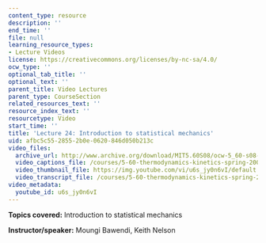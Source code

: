 ```yaml
---
content_type: resource
description: ''
end_time: ''
file: null
learning_resource_types:
- Lecture Videos
license: https://creativecommons.org/licenses/by-nc-sa/4.0/
ocw_type: ''
optional_tab_title: ''
optional_text: ''
parent_title: Video Lectures
parent_type: CourseSection
related_resources_text: ''
resource_index_text: ''
resourcetype: Video
start_time: ''
title: 'Lecture 24: Introduction to statistical mechanics'
uid: afbc5c55-2855-2b0e-0620-846d050b213c
video_files:
  archive_url: http://www.archive.org/download/MIT5.60S08/ocw-5_60-s08-lec24_300k.mp4
  video_captions_file: /courses/5-60-thermodynamics-kinetics-spring-2008/a22f26bf36195cceb3375eafe400138f_u6s_jy0n6vI.vtt
  video_thumbnail_file: https://img.youtube.com/vi/u6s_jy0n6vI/default.jpg
  video_transcript_file: /courses/5-60-thermodynamics-kinetics-spring-2008/31ff43c96720ec487dbe8c06a03f838f_u6s_jy0n6vI.pdf
video_metadata:
  youtube_id: u6s_jy0n6vI
---
```


**Topics covered:** Introduction to statistical mechanics

**Instructor/speaker:** Moungi Bawendi, Keith Nelson

